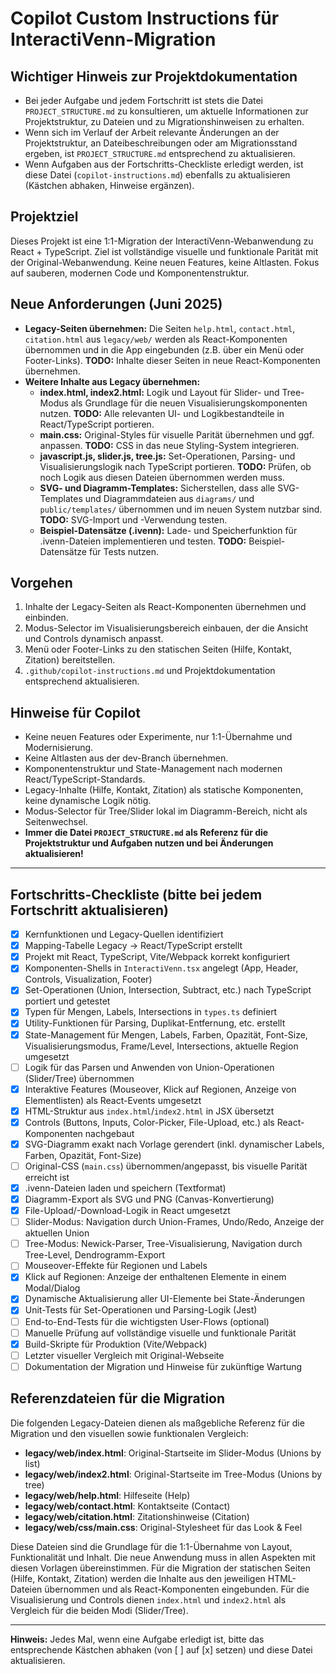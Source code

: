 <!-- Use this file to provide workspace-specific custom instructions to Copilot. For more details, visit https://code.visualstudio.com/docs/copilot/copilot-customization#_use-a-githubcopilotinstructionsmd-file -->

# Copilot Custom Instructions für InteractiVenn-Migration

## Wichtiger Hinweis zur Projektdokumentation

- Bei jeder Aufgabe und jedem Fortschritt ist stets die Datei `PROJECT_STRUCTURE.md` zu konsultieren, um aktuelle Informationen zur Projektstruktur, zu Dateien und zu Migrationshinweisen zu erhalten.
- Wenn sich im Verlauf der Arbeit relevante Änderungen an der Projektstruktur, an Dateibeschreibungen oder am Migrationsstand ergeben, ist `PROJECT_STRUCTURE.md` entsprechend zu aktualisieren.
- Wenn Aufgaben aus der Fortschritts-Checkliste erledigt werden, ist diese Datei (`copilot-instructions.md`) ebenfalls zu aktualisieren (Kästchen abhaken, Hinweise ergänzen).

## Projektziel

Dieses Projekt ist eine 1:1-Migration der InteractiVenn-Webanwendung zu React + TypeScript. Ziel ist vollständige visuelle und funktionale Parität mit der Original-Webanwendung. Keine neuen Features, keine Altlasten. Fokus auf sauberen, modernen Code und Komponentenstruktur.

## Neue Anforderungen (Juni 2025)

- **Legacy-Seiten übernehmen:** Die Seiten `help.html`, `contact.html`, `citation.html` aus `legacy/web/` werden als React-Komponenten übernommen und in die App eingebunden (z.B. über ein Menü oder Footer-Links). **TODO:** Inhalte dieser Seiten in neue React-Komponenten übernehmen.
- **Weitere Inhalte aus Legacy übernehmen:**
  - **index.html, index2.html:** Logik und Layout für Slider- und Tree-Modus als Grundlage für die neuen Visualisierungskomponenten nutzen. **TODO:** Alle relevanten UI- und Logikbestandteile in React/TypeScript portieren.
  - **main.css:** Original-Styles für visuelle Parität übernehmen und ggf. anpassen. **TODO:** CSS in das neue Styling-System integrieren.
  - **javascript.js, slider.js, tree.js:** Set-Operationen, Parsing- und Visualisierungslogik nach TypeScript portieren. **TODO:** Prüfen, ob noch Logik aus diesen Dateien übernommen werden muss.
  - **SVG- und Diagramm-Templates:** Sicherstellen, dass alle SVG-Templates und Diagrammdateien aus `diagrams/` und `public/templates/` übernommen und im neuen System nutzbar sind. **TODO:** SVG-Import und -Verwendung testen.
  - **Beispiel-Datensätze (.ivenn):** Lade- und Speicherfunktion für .ivenn-Dateien implementieren und testen. **TODO:** Beispiel-Datensätze für Tests nutzen.

## Vorgehen

1. Inhalte der Legacy-Seiten als React-Komponenten übernehmen und einbinden.
2. Modus-Selector im Visualisierungsbereich einbauen, der die Ansicht und Controls dynamisch anpasst.
3. Menü oder Footer-Links zu den statischen Seiten (Hilfe, Kontakt, Zitation) bereitstellen.
4. `.github/copilot-instructions.md` und Projektdokumentation entsprechend aktualisieren.

## Hinweise für Copilot
- Keine neuen Features oder Experimente, nur 1:1-Übernahme und Modernisierung.
- Keine Altlasten aus der dev-Branch übernehmen.
- Komponentenstruktur und State-Management nach modernen React/TypeScript-Standards.
- Legacy-Inhalte (Hilfe, Kontakt, Zitation) als statische Komponenten, keine dynamische Logik nötig.
- Modus-Selector für Tree/Slider lokal im Diagramm-Bereich, nicht als Seitenwechsel.
- **Immer die Datei `PROJECT_STRUCTURE.md` als Referenz für die Projektstruktur und Aufgaben nutzen und bei Änderungen aktualisieren!**

---

## Fortschritts-Checkliste (bitte bei jedem Fortschritt aktualisieren)

- [x] Kernfunktionen und Legacy-Quellen identifiziert
- [x] Mapping-Tabelle Legacy → React/TypeScript erstellt
- [x] Projekt mit React, TypeScript, Vite/Webpack korrekt konfiguriert
- [x] Komponenten-Shells in `InteractiVenn.tsx` angelegt (App, Header, Controls, Visualization, Footer)
- [x] Set-Operationen (Union, Intersection, Subtract, etc.) nach TypeScript portiert und getestet
- [x] Typen für Mengen, Labels, Intersections in `types.ts` definiert
- [x] Utility-Funktionen für Parsing, Duplikat-Entfernung, etc. erstellt
- [x] State-Management für Mengen, Labels, Farben, Opazität, Font-Size, Visualisierungsmodus, Frame/Level, Intersections, aktuelle Region umgesetzt
- [ ] Logik für das Parsen und Anwenden von Union-Operationen (Slider/Tree) übernommen
- [x] Interaktive Features (Mouseover, Klick auf Regionen, Anzeige von Elementlisten) als React-Events umgesetzt
- [x] HTML-Struktur aus `index.html`/`index2.html` in JSX übersetzt
- [x] Controls (Buttons, Inputs, Color-Picker, File-Upload, etc.) als React-Komponenten nachgebaut
- [x] SVG-Diagramm exakt nach Vorlage gerendert (inkl. dynamischer Labels, Farben, Opazität, Font-Size)
- [ ] Original-CSS (`main.css`) übernommen/angepasst, bis visuelle Parität erreicht ist
- [x] .ivenn-Dateien laden und speichern (Textformat)
- [x] Diagramm-Export als SVG und PNG (Canvas-Konvertierung)
- [x] File-Upload/-Download-Logik in React umgesetzt
- [ ] Slider-Modus: Navigation durch Union-Frames, Undo/Redo, Anzeige der aktuellen Union
- [ ] Tree-Modus: Newick-Parser, Tree-Visualisierung, Navigation durch Tree-Level, Dendrogramm-Export
- [ ] Mouseover-Effekte für Regionen und Labels
- [x] Klick auf Regionen: Anzeige der enthaltenen Elemente in einem Modal/Dialog
- [x] Dynamische Aktualisierung aller UI-Elemente bei State-Änderungen
- [x] Unit-Tests für Set-Operationen und Parsing-Logik (Jest)
- [ ] End-to-End-Tests für die wichtigsten User-Flows (optional)
- [ ] Manuelle Prüfung auf vollständige visuelle und funktionale Parität
- [x] Build-Skripte für Produktion (Vite/Webpack)
- [ ] Letzter visueller Vergleich mit Original-Webseite
- [ ] Dokumentation der Migration und Hinweise für zukünftige Wartung

## Referenzdateien für die Migration

Die folgenden Legacy-Dateien dienen als maßgebliche Referenz für die Migration und den visuellen sowie funktionalen Vergleich:

- **legacy/web/index.html**: Original-Startseite im Slider-Modus (Unions by list)
- **legacy/web/index2.html**: Original-Startseite im Tree-Modus (Unions by tree)
- **legacy/web/help.html**: Hilfeseite (Help)
- **legacy/web/contact.html**: Kontaktseite (Contact)
- **legacy/web/citation.html**: Zitationshinweise (Citation)
- **legacy/web/css/main.css**: Original-Stylesheet für das Look & Feel

Diese Dateien sind die Grundlage für die 1:1-Übernahme von Layout, Funktionalität und Inhalt. Die neue Anwendung muss in allen Aspekten mit diesen Vorlagen übereinstimmen. Für die Migration der statischen Seiten (Hilfe, Kontakt, Zitation) werden die Inhalte aus den jeweiligen HTML-Dateien übernommen und als React-Komponenten eingebunden. Für die Visualisierung und Controls dienen `index.html` und `index2.html` als Vergleich für die beiden Modi (Slider/Tree).

---

**Hinweis:**
Jedes Mal, wenn eine Aufgabe erledigt ist, bitte das entsprechende Kästchen abhaken (von [ ] auf [x] setzen) und diese Datei aktualisieren.